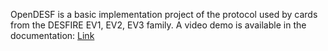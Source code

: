 OpenDESF is a basic implementation project of the protocol used by cards from the DESFIRE EV1, EV2, EV3 family. A video demo is available in the documentation:
[Link](https://agh-narzedzia-informatyczne.github.io/libopendesf/#/)


